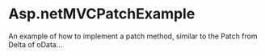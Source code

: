Asp.netMVCPatchExample
======================

An example of how to implement a patch method, similar to the Patch from Delta of oData...
